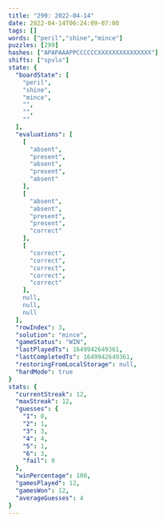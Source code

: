 ```yaml
---
title: "299: 2022-04-14"
date: 2022-04-14T06:24:09-07:00
tags: []
words: ["peril","shine","mince"]
puzzles: [299]
hashes: ["APAPAAAPPCCCCCCXXXXXXXXXXXXXXX"]
shifts: ["spvlo"]
state: {
  "boardState": [
    "peril",
    "shine",
    "mince",
    "",
    "",
    ""
  ],
  "evaluations": [
    [
      "absent",
      "present",
      "absent",
      "present",
      "absent"
    ],
    [
      "absent",
      "absent",
      "present",
      "present",
      "correct"
    ],
    [
      "correct",
      "correct",
      "correct",
      "correct",
      "correct"
    ],
    null,
    null,
    null
  ],
  "rowIndex": 3,
  "solution": "mince",
  "gameStatus": "WIN",
  "lastPlayedTs": 1649942649361,
  "lastCompletedTs": 1649942649361,
  "restoringFromLocalStorage": null,
  "hardMode": true
}
stats: {
  "currentStreak": 12,
  "maxStreak": 12,
  "guesses": {
    "1": 0,
    "2": 1,
    "3": 3,
    "4": 4,
    "5": 1,
    "6": 3,
    "fail": 0
  },
  "winPercentage": 100,
  "gamesPlayed": 12,
  "gamesWon": 12,
  "averageGuesses": 4
}
---
```


<!-- more -->

